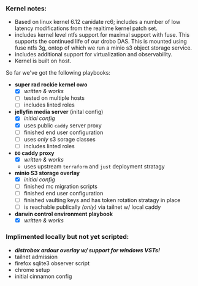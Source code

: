 
### Kernel notes:
- Based on linux kernel 6.12 canidate rc6; includes a number of low latency modifications from the realtime kernel patch set.
- includes kernel level ntfs support  for maximal support with fuse.  This supports the continued life of our drobo DAS.  This is mounted using fuse ntfs 3g, ontop of which we run a minio s3 object storage service.
- includes additional support for virtualization and observability.
- Kernel is built on host.

So far we've got the following playbooks:
- **super rad rockie kernel owo**
  - [x] *written & works*
  - [ ] tested on multiple hosts
  - [ ] includes linted roles
- **jellyfin media server** (inital config)
  - [x] *initial config*
  - [x] uses public `caddy` server proxy
  - [ ] finished end user configuration
  - [ ] uses *only* s3 sorage classes
  - [ ] includes linted roles
- **`DO` caddy proxy**
  - [x] *written & works*
  -  uses upstream `terraform` and `just` deployment stratagy
- **minio S3 storage overlay**
  - [x] *initial config*
  - [ ] finished mc migration scripts
  - [ ] finished end user configuration
  - [ ] finished vaulting keys and has token rotation stratagy in place
  - [ ] is reachable publically *(only)* via tailnet w/ local caddy
- **darwin control environment playbook**
  - [x] *written & works*

### Implimented locally but not yet scripted:
- ***distrobox ardour overlay w/ support for windows VSTs!***
- tailnet admission
- firefox sqlite3 observer script
- chrome setup
- initial cinnamon config



